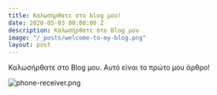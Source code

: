 ```yaml
---
title: Καλωσήρθατε στο blog μου!
date: 2020-05-03 00:00:00 Z
description: Καλωσήρθατε στο Blog μου
image: "/_posts/welcome-to-my-blog.png"
layout: post
---
```


Καλωσήρθατε στο Blog μου. Αυτό είναι το πρώτο μου άρθρο!

![phone-receiver.png](site/uploads/phone-receiver.png)
